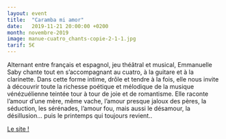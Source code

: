 ```yaml
---
layout: event
title:  "Caramba mi amor"
date:   2019-11-21 20:00:00 +0200
month: novembre-2019
image: manue-cuatro_chants-copie-2-1-1.jpg
tarif: 5€
---
```


Alternant entre français et espagnol, jeu théâtral et musical, Emmanuelle Saby chante tout en s’accompagnant au cuatro, à la guitare et à la clarinette. Dans cette forme intime, drôle et tendre à la fois, elle nous invite à découvrir toute la richesse poétique et mélodique de la musique vénézuélienne teintée tour à tour de joie et de romantisme. Elle raconte l’amour d’une mère, même vache, l’amour presque jaloux des pères, la séduction, les sérénades, l’amour fou, mais aussi le désamour, la désillusion... puis le printemps qui toujours revient..

[Le site !](http://emmanuelle-saby.fr/)
